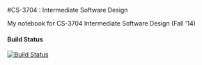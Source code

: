 #CS-3704 : Intermediate Software Design

My notebook for CS-3704 Intermediate Software Design (Fall '14)

#### Build Status
[![Build Status](https://www.gitbook.io/button/status/book/rconnors/intermediate-software-design-notebook)](https://www.gitbook.io/book/rconnors/intermediate-software-design-notebook/activity)





